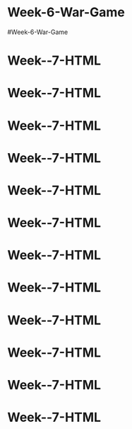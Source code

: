 # Week-6-War-Game
#Week-6-War-Game
# Week--7-HTML
# Week--7-HTML
# Week--7-HTML
# Week--7-HTML
# Week--7-HTML
# Week--7-HTML
# Week--7-HTML
# Week--7-HTML
# Week--7-HTML
# Week--7-HTML
# Week--7-HTML
# Week--7-HTML
